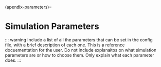 (apendix-parameters)=
# Simulation Parameters

::: warning
Include a list of all the parameters that can be set in the config file, with a brief description of each one.
This is a reference docuementation for the user. Do not include explanaitos on what simulation parameters are or how to choose them. Only explain what each parameter does.
:::


